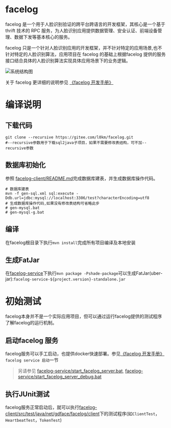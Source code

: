 # facelog

facelog 是一个用于人脸识别验证的跨平台跨语言的开发框架，其核心是一个基于 thrift 技术的 RPC 服务，为人脸识别应用提供数据管理、安全认证、前端设备管理、数据下发等基本核心的服务。

facelog 只是一个针对人脸识别应用的开发框架，并不针对特定的应用场景,也不针对特定的人脸识别算法，应用项目在 facelog 的基础上根据facelog 提供的服务接口结合具体的人脸识别算法实现具体应用场景下的业务逻辑。

![系统结构图](https://i.imgur.com/S5lt7NO.png)

关于 facelog 更详细的说明参见 [《facelog 开发手册》](manual/MANUAL.md)


# 编译说明

## 下载代码	

	git clone --recursive https://gitee.com/l0km/facelog.git	
	#--recursive参数用于下载sql2java子项目，如果不需要修改表结构，可不加--recursive参数
## 数据库初始化

参照 [facelog-client/README.md](facelog-client/README.md)完成数据库建表，并生成数据库操作代码。

	# 数据库建表
	mvn -f gen-sql.xml sql:execute -Ddb.url=jdbc:mysql://localhost:3306/test?characterEncoding=utf8
	# 生成数据库操作代码,如果没有修改表结构可省略此步
	# gen-mysql.bat
	# gen-mysql-g.bat

## 编译

在facelog根目录下执行`mvn install`完成所有项目编译及本地安装

## 生成FatJar

在[facelog-service](facelog-service)下执行`mvn package -Pshade-package`可以生成FatJar(uber-jar):`facelog-service-${project.version}-standalone.jar`

# 初始测试

facelog本身并不是一个实际应用项目，但可以通过运行facelog提供的测试程序了解facelog的运行机制。

## 启动facelog 服务

facelog服务可以手工启动，也提供docker快速部署。参见[《facelog 开发手册》](manual/MANUAL.md) `facelog service 启动`一节

>另请参见 [facelog-service/start_facelog_server.bat](facelog-service/start_facelog_server.bat), [facelog-service/start_facelog_server_debug.bat](facelog-service/start_facelog_server_debug.bat)

## 执行JUnit测试

facelog服务正常启动后，就可以执行[facelog-client/src/test/java/net/gdface/facelog/client](facelog-client/src/test/java/net/gdface/facelog/client)下的测试程序(如`ClientTest`，`HeartbeatTest`，`TokenTest`)
